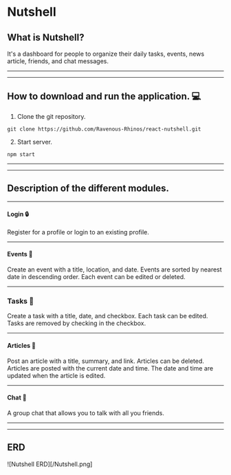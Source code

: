<!-- David Taylor -->

# Nutshell

## What is Nutshell?
It's a dashboard for people to organize their daily tasks, events, news article, friends, and chat messages.

***
***

## How to download and run the application. :computer:

1. Clone the git repository.
```
git clone https://github.com/Ravenous-Rhinos/react-nutshell.git
```
2. Start server.
```
npm start
```

***
***

## Description of the different modules.
***
#### Login :lock:
Register for a profile or login to an existing profile.
***
#### Events :calendar:
Create an event with a title, location, and date.
Events are sorted by nearest date in descending order.
Each event can be edited or deleted. 
***
### Tasks :pushpin:
Create a task with a title, date, and checkbox.
Each task can be edited.
Tasks are removed by checking in the checkbox.
***
#### Articles :page_facing_up:
Post an article with a title, summary, and link.
Articles can be deleted.
Articles are posted with the current date and time.
The date and time are updated when the article is edited.
<!-- *** -->
<!-- #### Friends :busts_in_silhouette:
Search for friends on nutshell by username and add them to your friends list.
After you add a friend, you can delete them from your friends list. -->
***
#### Chat :speech_balloon:
A group chat that allows you to talk with all you friends.

***
***
## ERD
![Nutshell ERD][/Nutshell.png]
